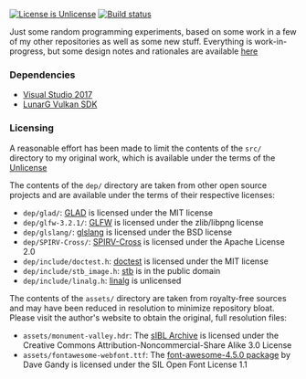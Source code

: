 [![License is Unlicense](http://img.shields.io/badge/license-Unlicense-blue.svg?style=flat)](http://unlicense.org/)
[![Build status](https://ci.appveyor.com/api/projects/status/74wvkherug11jafc?svg=true)](https://ci.appveyor.com/project/sgorsten/workbench)

Just some random programming experiments, based on some work in a few of my other repositories as well as some new stuff. Everything is work-in-progress, but some design notes and rationales are available [here](doc/design.md)

### Dependencies

* [Visual Studio 2017](https://www.visualstudio.com/downloads/)
* [LunarG Vulkan SDK](http://www.lunarg.com/vulkan-sdk/)

### Licensing

A reasonable effort has been made to limit the contents of the `src/` directory to my original work, which is available under the terms of the [Unlicense](http://unlicense.org/)

The contents of the `dep/` directory are taken from other open source projects and are available under the terms of their respective licenses:

* `dep/glad/`: [GLAD](http://github.com/Dav1dde/glad) is licensed under the MIT license
* `dep/glfw-3.2.1/`: [GLFW](http://www.glfw.org/) is licensed under the zlib/libpng license
* `dep/glslang/`: [glslang](http://github.com/KhronosGroup/glslang) is licensed under the BSD license
* `dep/SPIRV-Cross/`: [SPIRV-Cross](http://github.com/KhronosGroup/SPIRV-Cross) is licensed under the Apache License 2.0
* `dep/include/doctest.h`: [doctest](http://github.com/onqtam/doctest) is licensed under the MIT license
* `dep/include/stb_image.h`: [stb](https://github.com/nothings/stb) is in the public domain
* `dep/include/linalg.h`: [linalg](http://github.com/sgorsten/linalg) is unlicensed

The contents of the `assets/` directory are taken from royalty-free sources and may have been reduced in resolution to minimize repository bloat. Please visit the author's website to obtain the original, full resolution files:

* `assets/monument-valley.hdr`: The [sIBL Archive](http://www.hdrlabs.com/sibl/archive.html) is licensed under the Creative Commons Attribution-Noncommercial-Share Alike 3.0 License
* `assets/fontawesome-webfont.ttf`:  The [font-awesome-4.5.0 package](http://fontawesome.io/) by Dave Gandy is licensed under the SIL Open Font License 1.1


